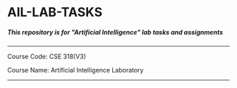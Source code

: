 # AIL-LAB-TASKS

##### This repository is for "Artificial Intelligence" lab tasks and assignments
---

Course Code: CSE 318(V3)

Course Name: Artificial Intelligence Laboratory

---
